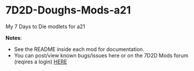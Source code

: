 # 7D2D-Doughs-Mods-a21
My 7 Days to Die modlets for a21

**Notes**:
- See the README inside each mod for documentation.
- You can post/view known bugs/issues here or on the 7D2D Mods forum (reqires a login) [HERE](https://community.7daystodie.com/topic/17197-doughs-modlets/) 
